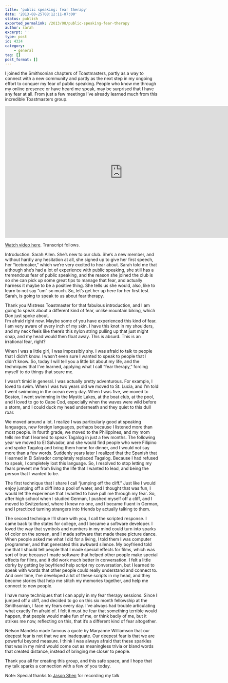 ```yaml
---
title: 'public speaking: fear therapy'
date: '2013-08-25T08:12:11-07:00'
status: publish
exported_permalink: /2013/08/public-speaking-fear-therapy
author: sarah
excerpt: ''
type: post
id: 4324
category:
    - general
tag: []
post_format: []
---
```

I joined the Smithsonian chapters of Toastmasters, partly as a way to connect with a new community and partly as the next step in my ongoing effort to conquer my fear of public speaking. People who know me through my online presence or have heard me speak, may be surprised that I have any fear at all. From just a few meetings I’ve already learned much from this incredible Toastmasters group.

<iframe allow="accelerometer; autoplay; clipboard-write; encrypted-media; gyroscope; picture-in-picture" allowfullscreen="" frameborder="0" height="433" loading="lazy" src="https://www.youtube.com/embed/xN5vjabDaRc?feature=oembed" title="Fear Therapy" width="770"></iframe>

[Watch video here](http://www.youtube.com/watch?v=xN5vjabDaRc). Transcript follows.

Introduction: Sarah Allen. She’s new to our club. She’s a new member, and without hardly any hesitation at all, she signed up to give her first speech, her “icebreaker,” which we’re very excited to hear about. Sarah told me that although she’s had a lot of experience with public speaking, she still has a tremendous fear of public speaking, and the reason she joined the club is so she can pick up some great tips to manage that fear, and actually harness it maybe to be a positive thing. She tells us she would, also, like to learn to not say “um” so much. So, let’s get her up here for her first test. Sarah, is going to speak to us about fear therapy.

Thank you Mistress Toastmaster for that fabulous introduction, and I am going to speak about a different kind of fear, unlike mountain biking, which Don just spoke about.  
 I’m afraid right now. Maybe some of you have experienced this kind of fear. I am very aware of every inch of my skin. I have this knot in my shoulders, and my neck feels like there’s this nylon string pulling up that just might snap, and my head would then float away. This is absurd. This is an irrational fear, right?

When I was a little girl, I was impossibly shy. I was afraid to talk to people that I didn’t know. I wasn’t even sure I wanted to speak to people that I didn’t know. So, today I will tell you a little bit about my life, and the techniques that I’ve learned, applying what I call “fear therapy,” forcing myself to do things that scare me.

I wasn’t timid in general. I was actually pretty adventurous. For example, I loved to swim. When I was two years old we moved to St. Lucia, and I’m told I went swimming in the ocean every day. When I was five, we moved to Boston, I went swimming in the Mystic Lakes, at the boat club, at the pool, and I loved to go to Cape Cod, especially when the waves were wild before a storm, and I could duck my head underneath and they quiet to this dull roar.

We moved around a lot. I realize I was particularly good at speaking languages, new foreign languages, perhaps because I listened more than most people. In fourth grade, we moved to the Philippines, and my mom tells me that I learned to speak Tagalog in just a few months. The following year we moved to El Salvador, and she would find people who were Filipino and spoke Tagalog and bring them home for dinner, and I would not say more than a few words. Suddenly years later I realized that the Spanish that I learned in El Salvador completely replaced Tagalog. Because I had refused to speak, I completely lost this language. So, I resolved to stop letting my fears prevent me from living the life that I wanted to lead, and being the person that I wanted to be.

The first technique that I share I call “jumping off the cliff.” Just like I would enjoy jumping off a cliff into a pool of water, and I thought that was fun, I would let the experience that I wanted to have pull me through my fear. So, after high school when I studied German, I pushed myself off a cliff, and I moved to Switzerland, where I knew no one, and I became fluent in German, and I practiced turning strangers into friends by actually talking to them.

The second technique I’ll share with you, I call the scripted response. I came back to the states for college, and I became a software developer. I loved the way that symbols and numbers in my mind could turn into sparks of color on the screen, and I made software that made these picture dance. When people asked me what I did for a living, I told them I was computer programmer, and that generated this awkward silence. My boyfriend told me that I should tell people that I made special effects for films, which was sort of true because I made software that helped other people make special effects for films, and it did work much better in conversation. I felt a little dorky by getting by boyfriend help script my conversation, but I learned to speak with words that other people could really understand and connect to. And over time, I’ve developed a lot of these scripts in my head, and they become stories that help me stitch my memories together, and help me connect to new people.

I have many techniques that I can apply in my fear therapy sessions. Since I jumped off a cliff, and decided to go on this six month fellowship at the Smithsonian, I face my fears every day. I’ve always had trouble articulating what exactly I’m afraid of. I felt it must be fear that something terrible would happen, that people would make fun of me, or think badly of me, but it strikes me now, reflecting on this, that it’s a different kind of fear altogether.

Nelson Mandela made famous a quote by Maryanne Williamson that our deepest fear is not that we are inadequate. Our deepest fear is that we are powerful beyond measure. I think I was always afraid that these sparkles that was in my mind would come out as meaningless trivia or bland words that created distance, instead of bringing me closer to people.

Thank you all for creating this group, and this safe space, and I hope that my talk sparks a connection with a few of you today.

Note: Special thanks to [Jason Shen](http://www.jasonshen.com/) for recording my talk
